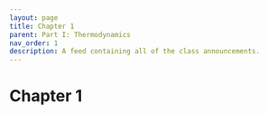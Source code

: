 ```yaml
---
layout: page
title: Chapter 1
parent: Part I: Thermodynamics
nav_order: 1
description: A feed containing all of the class announcements.
---
```


# Chapter 1
